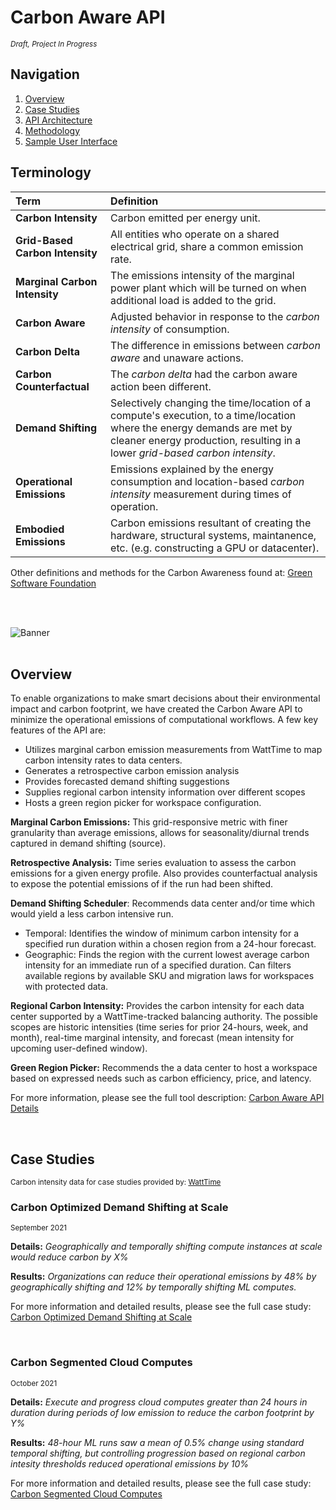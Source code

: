 
# Carbon Aware API
<sup>*Draft, Project In Progress*</sup>

## Navigation
<ol>
  <li><a href="#Carbon Aware API">Overview</a></li>
  <li><a href="#Case Studies">Case Studies</a></li>
  <li><a href="https://github.com/TaylorPrewitt/carbon-awareAPI/tree/main/Carbon_Aware_API#api-architecture">API Architecture</a></li>
  <li><a href="https://github.com/TaylorPrewitt/carbon-awareAPI/blob/main/Documentation/Methods.md">Methodology</a></li>
  <li><a href="https://carbon-aware-api.herokuapp.com">Sample User Interface</a></li>
</ol>


## Terminology 
| Term | Definition   |
| :------------- | :---------- | 
| **Carbon Intensity** | Carbon emitted per energy unit. |
| **Grid-Based Carbon Intensity**   | All entities who operate on a shared electrical grid, share a common emission rate. | 
| **Marginal Carbon Intensity**   | The emissions intensity of the marginal power plant which will be turned on when additional load is added to the grid.|
| **Carbon Aware** | 	Adjusted behavior in response to the *carbon intensity* of consumption.|
| **Carbon Delta**   | The difference in emissions between *carbon aware* and unaware actions. | 
| **Carbon Counterfactual**   | The *carbon delta* had the carbon aware action been different.| 
| **Demand Shifting**   | Selectively changing the time/location of a compute's execution, to a time/location where the energy demands are met by cleaner energy production, resulting in a lower *grid-based carbon intensity*.|
| **Operational Emissions**   | Emissions explained by the energy consumption and location-based *carbon intensity* measurement during times of operation.| 
| **Embodied Emissions**   | Carbon emissions resultant of creating the hardware, structural systems, maintanence, etc. (e.g. constructing a GPU or datacenter).| 


Other definitions and methods for the Carbon Awareness found at: [Green Software Foundation](https://github.com/Green-Software-Foundation)

<br><br>


![Banner](https://user-images.githubusercontent.com/80305894/132620015-b0a5007a-d605-43ca-a260-8b3bc5206b32.png)
<br><br>
<a name="Carbon Aware API"></a>

## Overview

To enable organizations to make smart decisions about their environmental impact and carbon footprint, we have created the Carbon Aware API to minimize the operational emissions of computational workflows. A few key features of the API are: 

* Utilizes marginal carbon emission measurements from WattTime to map carbon intensity rates to data centers. 
* Generates a retrospective carbon emission analysis 
* Provides forecasted demand shifting suggestions 
* Supplies regional carbon intensity information over different scopes  
* Hosts a green region picker for workspace configuration.

**Marginal Carbon Emissions:** This grid-responsive metric with finer granularity than average emissions, allows for seasonality/diurnal trends captured in demand shifting (source). 

**Retrospective Analysis:** Time series evaluation to assess the carbon emissions for a given energy profile. Also provides counterfactual analysis to expose the potential emissions of if the run had been shifted. 

**Demand Shifting Scheduler**: Recommends data center and/or time which would yield a less carbon intensive run.  

* Temporal: Identifies the window of minimum carbon intensity for a specified run duration within a chosen region from a 24-hour forecast.  
* Geographic: Finds the region with the current lowest average carbon intensity for an immediate run of a specified duration. Can filters available regions by available SKU and migration laws for workspaces with protected data.  

**Regional Carbon Intensity:** Provides the carbon intensity for each data center supported by a WattTime-tracked balancing authority.  The possible scopes are historic intensities (time series for prior 24-hours, week, and month), real-time marginal intensity, and forecast (mean intensity for upcoming user-defined window). 

**Green Region Picker:** Recommends the a data center to host a workspace based on expressed needs such as carbon efficiency, price, and latency.
<br>

For more information, please see the full tool description: [Carbon Aware API Details](https://github.com/TaylorPrewitt/carbon-awareAPI/tree/main/Documentation/Overview)




<br>

<a name="Case Studies"></a>

## Case Studies

<sup>Carbon intensity data for case studies provided by: [WattTime](https://www.watttime.org/) </sup>



### Carbon Optimized Demand Shifting at Scale
<sup>September 2021</sup>

**Details:** *Geographically and temporally shifting compute instances at scale would reduce carbon by X%*

**Results:** *Organizations can reduce their operational emissions by 48% by geographically shifting and 12% by temporally shifting ML computes.* 

For more information and detailed results, please see the full case study: [Carbon Optimized Demand Shifting at Scale](https://github.com/TaylorPrewitt/carbon-awareAPI/tree/main/Documentation/Case%20Studies/Organizational_Shifting)

<br>

### Carbon Segmented Cloud Computes
<sup>October 2021</sup>

**Details:** *Execute and progress cloud computes greater than 24 hours in duration during periods of low emission to reduce the carbon footprint by Y%*

**Results:** *48-hour ML runs saw a mean of 0.5% change using standard temporal shifting, but controlling progression based on regional carbon intesity thresholds reduced operational emissions by 10%*

For more information and detailed results, please see the full case study: [Carbon Segmented Cloud Computes](https://github.com/TaylorPrewitt/carbon-awareAPI/tree/main/Documentation/Case%20Studies/Carbon_trigger)






